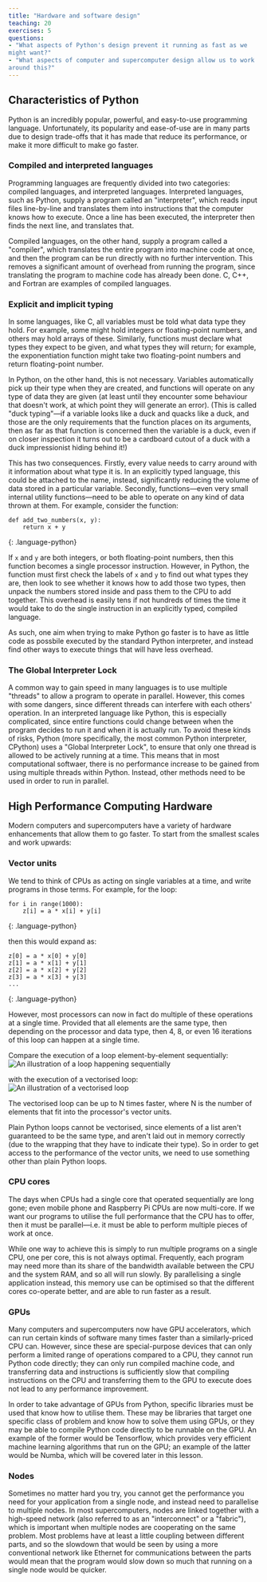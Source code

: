 ```yaml
---
title: "Hardware and software design"
teaching: 20
exercises: 5
questions:
- "What aspects of Python's design prevent it running as fast as we
might want?"
- "What aspects of computer and supercomputer design allow us to work
around this?"
---
```


## Characteristics of Python

Python is an incredibly popular, powerful, and easy-to-use programming
language. Unfortunately, its popularity and ease-of-use are in many
parts due to design trade-offs that it has made that reduce its
performance, or make it more difficult to make go faster.

### Compiled and interpreted languages

Programming languages are frequently divided into two categories:
compiled languages, and interpreted languages. Interpreted languages,
such as Python, supply a program called an "interpreter", which reads
input files line-by-line and translates them into instructions that
the computer knows how to execute. Once a line has been executed, the
interpreter then finds the next line, and translates that.

Compiled languages, on the other hand, supply a program called a
"compiler", which translates the entire program into machine code at
once, and then the program can be run directly with no further
intervention. This removes a significant amount of overhead from
running the program, since translating the program to machine code has
already been done. C, C++, and Fortran are examples of compiled
languages.


### Explicit and implicit typing

In some languages, like C, all variables must be told what data type
they hold. For example, some might hold integers or floating-point
numbers, and others may hold arrays of these. Similarly, functions
must declare what types they expect to be given, and what types they
will return; for example, the exponentiation function might take two
floating-point numbers and return floating-point number.

In Python, on the other hand, this is not necessary. Variables
automatically pick up their type when they are created, and functions
will operate on any type of data they are given (at least until they
encounter some behaviour that doesn't work, at which point they will
generate an error). (This is called "duck typing"&mdash;if a variable
looks like a duck and quacks like a duck, and those are the only
requirements that the function places on its arguments, then as far as
that function is concerned then the variable is a duck, even if on
closer inspection it turns out to be a cardboard cutout of a duck
with a duck impressionist hiding behind it!)

This has two consequences. Firstly, every value needs to carry around
with it information about what type it is. In an explicitly typed
language, this could be attached to the name, instead, significantly
reducing the volume of data stored in a particular variable. Secondly,
functions&mdash;even very small internal utility functions&mdash;need
to be able to operate on any kind of data thrown at them. For example,
consider the function:

~~~
def add_two_numbers(x, y):
    return x + y
~~~
{: .language-python}

If `x` and `y` are both integers, or both floating-point numbers,
then this function becomes a single processor instruction. However,
in Python, the function must first check the labels of `x` and `y`
to find out what types they are, then look to see whether it knows
how to add those two types, then unpack the numbers stored inside
and pass them to the CPU to add together. This overhead is easily
tens if not hundreds of times the time it would take to do the
single instruction in an explicitly typed, compiled language.

As such, one aim when trying to make Python go faster is to have as
little code as possbile executed by the standard Python interpreter,
and instead find other ways to execute things that will have less
overhead.


### The Global Interpreter Lock

A common way to gain speed in many languages is to use multiple "threads"
to allow a program to operate in parallel. However, this comes with some
dangers, since different threads can interfere with each others' operation.
In an interpreted language like Python, this is especially complicated,
since entire functions could change between when the program decides to run
it and when it is actually run. To avoid these kinds of risks, Python
(more specifically, the most common Python interpreter, CPython) uses
a "Global Interpreter Lock", to ensure that only one thread is allowed to
be actively running at a time. This means that in most computational
softwaer, there is no performance increase to be gained from using multiple
threads within Python. Instead, other methods need to be used in order
to run in parallel.


## High Performance Computing Hardware

Modern computers and supercomputers have a variety of hardware
enhancements that allow them to go faster. To start from the smallest
scales and work upwards:

### Vector units

We tend to think of CPUs as acting on single variables at a time, and
write programs in those terms. For example, for the loop:

~~~
for i in range(1000):
    z[i] = a * x[i] + y[i]
~~~
{: .language-python}

then this would expand as:

~~~
z[0] = a * x[0] + y[0]
z[1] = a * x[1] + y[1]
z[2] = a * x[2] + y[2]
z[3] = a * x[3] + y[3]
...
~~~
{: .language-python}

However, most processors can now in fact do multiple of these operations
at a single time. Provided that all elements are the same type, then
depending on the processor and data type, then 4, 8, or even 16
iterations of this loop can happen at a single time.

Compare the execution of a loop element-by-element sequentially:
![An illustration of a loop happening sequentially](../fig/non-vector.svg)

with the execution of a vectorised loop:
![An illustration of a vectorised loop](../fig/vector.svg)

The vectorised loop can be up to N times faster, where N is the number
of elements that fit into the processor's vector units.

Plain Python loops cannot be vectorised, since elements of a list aren't
guaranteed to be the same type, and aren't laid out in memory correctly
(due to the wrapping that they have to indicate their type). So in order
to get access to the performance of the vector units, we need to use
something other than plain Python loops.


### CPU cores

The days when CPUs had a single core that operated sequentially are
long gone; even mobile phone and Raspberry Pi CPUs are now multi-core.
If we want our programs to utilise the full performance that the CPU
has to offer, then it must be parallel&mdash;i.e. it must be able to
perform multiple pieces of work at once.

While one way to achieve this is simply to run multiple programs on a
single CPU, one per core, this is not always optimal. Frequently, each
program may need more than its share of the bandwidth available between
the CPU and the system RAM, and so all will run slowly. By parallelising
a single application instead, this memory use can be optimised so that
the different cores co-operate better, and are able to run faster as
a result.


### GPUs

Many computers and supercomputers now have GPU accelerators, which can
run certain kinds of software many times faster than a similarly-priced
CPU can. However, since these are special-purpose devices that can only
perform a limited range of operations compared to a CPU, they cannot
run Python code directly; they can only run compiled machine code, and
transferring data and instructions is sufficiently slow that compiling
instructions on the CPU and transferring them to the GPU to execute does
not lead to any performance improvement.

In order to take advantage of GPUs from Python, specific libraries must
be used that know how to utilise them. These may be libraries that
target one specific class of problem and know how to solve them using
GPUs, or they may be able to compile Python code directly to be runnable
on the GPU. An example of the former would be Tensorflow, which provides
very efficient machine learning algorithms that run on the GPU; an example
of the latter would be Numba, which will be covered later in this lesson.


### Nodes

Sometimes no matter hard you try, you cannot get the performance you need
for your application from a single node, and instead need to parallelise
to multiple nodes. In most supercomputers, nodes are linked together with
a high-speed network (also referred to as an "interconnect" or a "fabric"),
which is important when multiple nodes are cooperating on the same problem.
Most problems have at least a little coupling between different parts,
and so the slowdown that would be seen by using a more conventional network
like Ethernet for communications between the parts would mean that the
program would slow down so much that running on a single node would be quicker.
